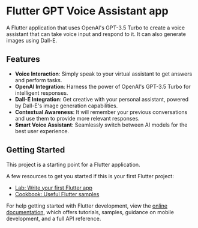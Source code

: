 # Flutter GPT Voice Assistant app

A Flutter application that uses OpenAI's GPT-3.5 Turbo to create a voice assistant that can take voice input and respond to it. It can also generate images using Dall-E.

## Features

- **Voice Interaction**: Simply speak to your virtual assistant to get answers and perform tasks.
- **OpenAI Integration**: Harness the power of OpenAI's GPT-3.5 Turbo for intelligent responses.
- **Dall-E Integration**: Get creative with your personal assistant, powered by Dall-E's image generation capabilities.
- **Contextual Awareness**: It will remember your previous conversations and use them to provide more relevant responses.
- **Smart Voice Assistant**: Seamlessly switch between AI models for the best user experience.

## Getting Started

This project is a starting point for a Flutter application.

A few resources to get you started if this is your first Flutter project:

- [Lab: Write your first Flutter app](https://docs.flutter.dev/get-started/codelab)
- [Cookbook: Useful Flutter samples](https://docs.flutter.dev/cookbook)

For help getting started with Flutter development, view the
[online documentation](https://docs.flutter.dev/), which offers tutorials,
samples, guidance on mobile development, and a full API reference.

